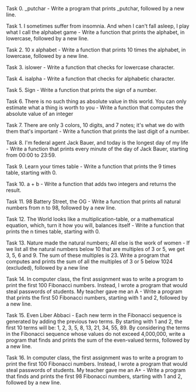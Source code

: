 Task 0. _putchar - Write a program that prints _putchar, followed by a new line.



Task 1. I sometimes suffer from insomnia. And when I can't fall asleep, I play what I call the alphabet game - Write a function that prints the alphabet, in lowercase, followed by a new line.



Task 2. 10 x alphabet - Write a function that prints 10 times the alphabet, in lowercase, followed by a new line.



Task 3. islower - Write a function that checks for lowercase character.



Task 4. isalpha - Write a function that checks for alphabetic character.



Task 5. Sign - Write a function that prints the sign of a number.



Task 6. There is no such thing as absolute value in this world. You can only estimate what a thing is worth to you - Write a function that computes the absolute value of an integer



Task 7. There are only 3 colors, 10 digits, and 7 notes; it's what we do with them that's important - Write a function that prints the last digit of a number.



Task 8. I'm federal agent Jack Bauer, and today is the longest day of my life - Write a function that prints every minute of the day of Jack Bauer, starting from 00:00 to 23:59.



Task 9. Learn your times table - Write a function that prints the 9 times table, starting with 0.



Task 10. a + b - Write a function that adds two integers and returns the result.



Task 11. 98 Battery Street, the OG - Write a function that prints all natural numbers from n to 98, followed by a new line.



Task 12. The World looks like a multiplication-table, or a mathematical equation, which, turn it how you will, balances itself - Write a function that prints the n times table, starting with 0.



Task 13. Nature made the natural numbers; All else is the work of women - If we list all the natural numbers below 10 that are multiples of 3 or 5, we get 3, 5, 6 and 9. The sum of these multiples is 23. Write a program that computes and prints the sum of all the multiples of 3 or 5 below 1024 (excluded), followed by a new line



Task 14. In computer class, the first assignment was to write a program to print the first 100 Fibonacci numbers. Instead, I wrote a program that would steal passwords of students. My teacher gave me an A - Write a program that prints the first 50 Fibonacci numbers, starting with 1 and 2, followed by a new line.



Task 15. Even Liber Abbaci - Each new term in the Fibonacci sequence is generated by adding the previous two terms. By starting with 1 and 2, the first 10 terms will be: 1, 2, 3, 5, 8, 13, 21, 34, 55, 89. By considering the terms in the Fibonacci sequence whose values do not exceed 4,000,000, write a program that finds and prints the sum of the even-valued terms, followed by a new line.



Task 16. In computer class, the first assignment was to write a program to print the first 100 Fibonacci numbers. Instead, I wrote a program that would steal passwords of students. My teacher gave me an A+ - Write a program that finds and prints the first 98 Fibonacci numbers, starting with 1 and 2, followed by a new line.











